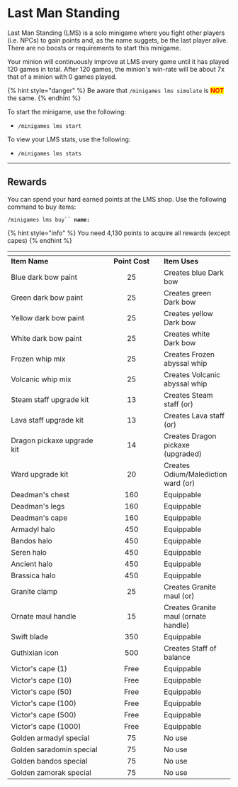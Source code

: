 # Last Man Standing

Last Man Standing (LMS) is a solo minigame where you fight other players (i.e. NPCs) to gain points and, as the name suggets, be the last player alive. There are no boosts or requirements to start this minigame.

Your minion will continuously improve at LMS every game until it has played 120 games in total. After 120 games, the minion's win-rate will be about 7x that of a minion with 0 games played.

{% hint style="danger" %}
Be aware that `/minigames lms simulate` is <mark style="color:red;">**NOT**</mark> the same.
{% endhint %}

To start the minigame, use the following:

* `/minigames lms start`

To view your LMS stats, use the following:

* `/minigames lms stats`

***

## Rewards

You can spend your hard earned points at the LMS shop. Use the following command to buy items:

`/minigames lms buy`` `**`name:`**

{% hint style="info" %}
You need 4,130 points to acquire all rewards (except capes)
{% endhint %}

<table><thead><tr><th width="272.3333333333333"></th><th width="161" align="center"></th><th></th></tr></thead><tbody><tr><td><strong>Item Name</strong></td><td align="center"><strong>Point Cost</strong></td><td><strong>Item Uses</strong></td></tr><tr><td>Blue dark bow paint</td><td align="center">25</td><td>Creates blue Dark bow</td></tr><tr><td>Green dark bow paint</td><td align="center">25</td><td>Creates green Dark bow</td></tr><tr><td>Yellow dark bow paint</td><td align="center">25</td><td>Creates yellow Dark bow</td></tr><tr><td>White dark bow paint</td><td align="center">25</td><td>Creates white Dark bow</td></tr><tr><td>Frozen whip mix</td><td align="center">25</td><td>Creates Frozen abyssal whip</td></tr><tr><td>Volcanic whip mix</td><td align="center">25</td><td>Creates Volcanic abyssal whip</td></tr><tr><td>Steam staff upgrade kit</td><td align="center">13</td><td>Creates Steam staff (or)</td></tr><tr><td>Lava staff upgrade kit</td><td align="center">13</td><td>Creates Lava staff (or)</td></tr><tr><td>Dragon pickaxe upgrade kit</td><td align="center">14</td><td>Creates Dragon pickaxe (upgraded)</td></tr><tr><td>Ward upgrade kit</td><td align="center">20</td><td>Creates Odium/Malediction ward (or)</td></tr><tr><td>Deadman's chest</td><td align="center">160</td><td>Equippable</td></tr><tr><td>Deadman's legs</td><td align="center">160</td><td>Equippable</td></tr><tr><td>Deadman's cape</td><td align="center">160</td><td>Equippable</td></tr><tr><td>Armadyl halo</td><td align="center">450</td><td>Equippable</td></tr><tr><td>Bandos halo</td><td align="center">450</td><td>Equippable</td></tr><tr><td>Seren halo</td><td align="center">450</td><td>Equippable</td></tr><tr><td>Ancient halo</td><td align="center">450</td><td>Equippable</td></tr><tr><td>Brassica halo</td><td align="center">450</td><td>Equippable</td></tr><tr><td>Granite clamp</td><td align="center">25</td><td>Creates Granite maul (or)</td></tr><tr><td>Ornate maul handle</td><td align="center">15</td><td>Creates Granite maul (ornate handle)</td></tr><tr><td>Swift blade</td><td align="center">350</td><td>Equippable</td></tr><tr><td>Guthixian icon</td><td align="center">500</td><td>Creates Staff of balance</td></tr><tr><td>Victor's cape (1)</td><td align="center">Free</td><td>Equippable</td></tr><tr><td>Victor's cape (10)</td><td align="center">Free</td><td>Equippable</td></tr><tr><td>Victor's cape (50)</td><td align="center">Free</td><td>Equippable</td></tr><tr><td>Victor's cape (100)</td><td align="center">Free</td><td>Equippable</td></tr><tr><td>Victor's cape (500)</td><td align="center">Free</td><td>Equippable</td></tr><tr><td>Victor's cape (1000)</td><td align="center">Free</td><td>Equippable</td></tr><tr><td>Golden armadyl special</td><td align="center">75</td><td>No use</td></tr><tr><td>Golden saradomin special</td><td align="center">75</td><td>No use</td></tr><tr><td>Golden bandos special</td><td align="center">75</td><td>No use</td></tr><tr><td>Golden zamorak special</td><td align="center">75</td><td>No use</td></tr></tbody></table>
